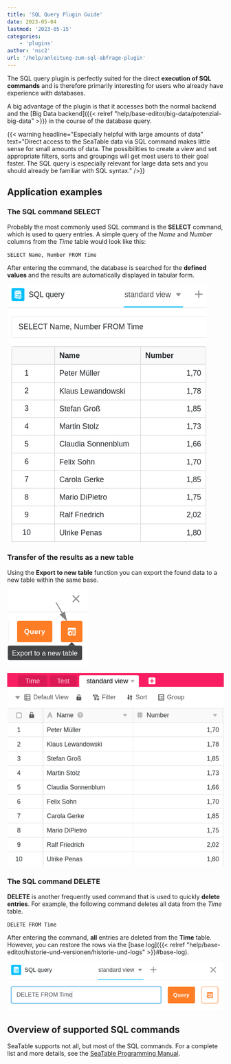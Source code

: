 ```yaml
---
title: 'SQL Query Plugin Guide'
date: 2023-05-04
lastmod: '2023-05-15'
categories:
    - 'plugins'
author: 'nsc2'
url: '/help/anleitung-zum-sql-abfrage-plugin'
---
```


The SQL query plugin is perfectly suited for the direct **execution of SQL commands** and is therefore primarily interesting for users who already have experience with databases.

A big advantage of the plugin is that it accesses both the normal backend and the [Big Data backend]({{< relref "help/base-editor/big-data/potenzial-big-data" >}}) in the course of the database query.

{{< warning  headline="Especially helpful with large amounts of data"  text="Direct access to the SeaTable data via SQL command makes little sense for small amounts of data. The possibilities to create a view and set appropriate filters, sorts and groupings will get most users to their goal faster. The SQL query is especially relevant for large data sets and you should already be familiar with SQL syntax." />}}

## Application examples

### The SQL command SELECT

Probably the most commonly used SQL command is the **SELECT** command, which is used to query entries. A simple query of the _Name_ and _Number_ columns from the _Time_ table would look like this:

```
SELECT Name, Number FROM Time
```

After entering the command, the database is searched for the **defined values** and the results are automatically displayed in tabular form.

![Results of a data query using the SQL command SELECT](images/results-data-sql-query.png)

### Transfer of the results as a new table

Using the **Export to new table** function you can export the found data to a new table within the same base.

![Exporting the values found by SQL data query to a new table](images/export-data-sql-query-to-a-new-table.png)

![Newly created table with the data previously found via SQL command with the plugin](images/new-table-with-sql-data.png)

### The SQL command DELETE

**DELETE** is another frequently used command that is used to quickly **delete entries**. For example, the following command deletes all data from the _Time_ table.

```
DELETE FROM Time
```

After entering the command, **all** entries are deleted from the **Time** table. However, you can restore the rows via the [base log]({{< relref "help/base-editor/historie-und-versionen/historie-und-logs" >}}#base-log).

![Entering the DELETE SQL command to delete table data.](images/query-delete-from-table.png)

## Overview of supported SQL commands

SeaTable supports not all, but most of the SQL commands. For a complete list and more details, see the [SeaTable Programming Manual](https://seatable.github.io/seatable-scripts/python/sql/).
